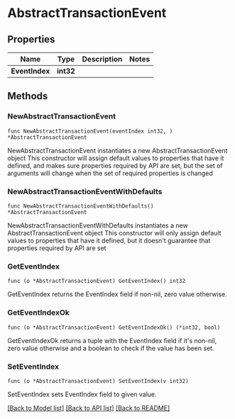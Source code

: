 # AbstractTransactionEvent

## Properties

Name | Type | Description | Notes
------------ | ------------- | ------------- | -------------
**EventIndex** | **int32** |  | 

## Methods

### NewAbstractTransactionEvent

`func NewAbstractTransactionEvent(eventIndex int32, ) *AbstractTransactionEvent`

NewAbstractTransactionEvent instantiates a new AbstractTransactionEvent object
This constructor will assign default values to properties that have it defined,
and makes sure properties required by API are set, but the set of arguments
will change when the set of required properties is changed

### NewAbstractTransactionEventWithDefaults

`func NewAbstractTransactionEventWithDefaults() *AbstractTransactionEvent`

NewAbstractTransactionEventWithDefaults instantiates a new AbstractTransactionEvent object
This constructor will only assign default values to properties that have it defined,
but it doesn't guarantee that properties required by API are set

### GetEventIndex

`func (o *AbstractTransactionEvent) GetEventIndex() int32`

GetEventIndex returns the EventIndex field if non-nil, zero value otherwise.

### GetEventIndexOk

`func (o *AbstractTransactionEvent) GetEventIndexOk() (*int32, bool)`

GetEventIndexOk returns a tuple with the EventIndex field if it's non-nil, zero value otherwise
and a boolean to check if the value has been set.

### SetEventIndex

`func (o *AbstractTransactionEvent) SetEventIndex(v int32)`

SetEventIndex sets EventIndex field to given value.



[[Back to Model list]](../README.md#documentation-for-models) [[Back to API list]](../README.md#documentation-for-api-endpoints) [[Back to README]](../README.md)


